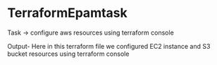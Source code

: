 # TerraformEpamtask
Task -> configure aws resources using terraform console


Output- Here in this terraform file we configured EC2 instance and S3 bucket resources using terraform console
